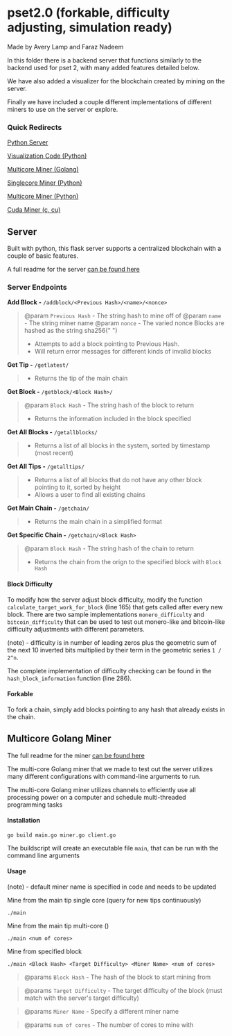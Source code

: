 # pset2.0 (forkable, difficulty adjusting, simulation ready)
Made by Avery Lamp and Faraz Nadeem

In this folder there is a backend server that functions similarly to the backend used for pset 2, 
with many added features detailed below.  

We have also added a visualizer for the blockchain created by mining on the server. 

Finally we have included a couple different implementations of different miners to use on the server
or explore.

### Quick Redirects

[Python Server](server-python/)

[Visualization Code (Python)](blockchain-visualizer/)

[Multicore Miner (Golang)](multicore-miner-go/)

[Singlecore Miner (Python)](singlecore-miner-python/)

[Multicore Miner (Python)](multicore-miner-python/)

[Cuda Miner (c, cu)](gpu-cuda-miner-cu/)


## Server

Built with python, this flask server supports a centralized blockchain with a couple of basic features.

A full readme for the server [can be found here](server-python/)

### Server Endpoints

**Add Block -** `/addblock/<Previous Hash>/<name>/<nonce>`
>  @param `Previous Hash` - The string hash to mine off of
>  @param `name` - The string miner name
>  @param `nonce` - The varied nonce 
>  Blocks are hashed as the string sha256("<Previous Hash> <name> <nonce>")
>  - Attempts to add a block pointing to Previous Hash.  
>  - Will return error messages for different kinds of invalid blocks

**Get Tip -** `/getlatest/`
>  - Returns the tip of the main chain

**Get Block -** `/getblock/<Block Hash>/`
>  @param `Block Hash` - The string hash of the block to return
>  - Returns the information included in the block specified

**Get All Blocks -** `/getallblocks/`
>  - Returns a list of all blocks in the system, sorted by timestamp (most recent)

**Get All Tips -** `/getalltips/`
>  - Returns a list of all blocks that do not have any other block pointing to it, sorted by height
>  - Allows a user to find all existing chains

**Get Main Chain -** `/getchain/`
>  - Returns the main chain in a simplified format

**Get Specific Chain -** `/getchain/<Block Hash>`
>  @param `Block Hash` - The string hash of the chain to return
>  - Returns the chain from the orign to the specified block with `Block Hash`

#### Block Difficulty

To modify how the server adjust block difficulty, modify the function `calculate_target_work_for_block` (line 165) 
that gets called after every new block.  There are two sample implementations `monero_difficulty` and `bitcoin_difficulty` that can be used to test out monero-like and bitcoin-like difficulty adjustments with different parameters.  

(note) - difficulty is in number of leading zeros plus the geometric sum of the next 10 inverted bits multiplied by their term in the geometric series `1 / 2^n`.  

The complete implementation of difficulty checking can be found in the `hash_block_information` function (line 286).

#### Forkable

To fork a chain, simply add blocks pointing to any hash that already exists in the chain.

## Multicore Golang Miner

The full readme for the miner [can be found here](multicore-miner-go/)

The multi-core Golang miner that we made to test out the server utilizes many different configurations with command-line arguments to run.

The multi-core Golang miner utilizes channels to efficiently use all processing power on a computer and schedule multi-threaded programming tasks

#### Installation

`go build main.go miner.go client.go`

The buildscript will create an executable file `main`, that can be run with the command line arguments

#### Usage 

(note) - default miner name is specified in code and needs to be updated

Mine from the main tip single core (query for new tips continuously) 

`./main`

Mine from the main tip multi-core (<num of cores>)
 
`./main <num of cores>`
 
Mine from specified block

`./main <Block Hash> <Target Difficulty> <Miner Name> <num of cores>`

> @params `Block Hash` - The hash of the block to start mining from

> @params `Target Difficulty` - The target difficulty of the block (must match with the server's target difficulty)

> @params `Miner Name` - Specify a different miner name

> @params `num of cores` - The number of cores to mine with


